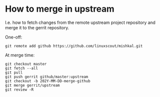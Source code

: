 # How to merge in upstream

I.e. how to fetch changes from the remote upstream project repository and merge it to the gerrit repository.

One-off:
```
git remote add github https://github.com/linuxscout/mishkal.git
```

At merge time:
```
git checkout master
git fetch --all
git pull
git push gerrit github/master:upstream
git checkout -b 202Y-MM-DD-merge-github
git merge gerrit/upstream
git review -R
```
